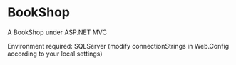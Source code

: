 # BookShop
A BookShop under ASP.NET MVC

Environment required:
SQLServer (modify connectionStrings in Web.Config according to your local settings)
